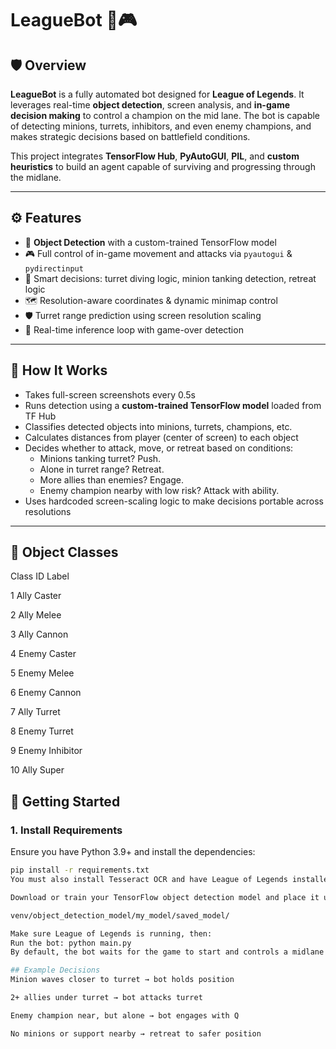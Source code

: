 # LeagueBot 🧠🎮

## 🛡️ Overview

**LeagueBot** is a fully automated bot designed for **League of Legends**. It leverages real-time **object detection**, screen analysis, and **in-game decision making** to control a champion on the mid lane. The bot is capable of detecting minions, turrets, inhibitors, and even enemy champions, and makes strategic decisions based on battlefield conditions.

This project integrates **TensorFlow Hub**, **PyAutoGUI**, **PIL**, and **custom heuristics** to build an agent capable of surviving and progressing through the midlane.

---

## ⚙️ Features

- 🎯 **Object Detection** with a custom-trained TensorFlow model
- 🎮 Full control of in-game movement and attacks via `pyautogui` & `pydirectinput`
- 🧠 Smart decisions: turret diving logic, minion tanking detection, retreat logic
- 🗺️ Resolution-aware coordinates & dynamic minimap control
- 🛡️ Turret range prediction using screen resolution scaling
- 🧪 Real-time inference loop with game-over detection

---

## 🧠 How It Works

- Takes full-screen screenshots every 0.5s
- Runs detection using a **custom-trained TensorFlow model** loaded from TF Hub
- Classifies detected objects into minions, turrets, champions, etc.
- Calculates distances from player (center of screen) to each object
- Decides whether to attack, move, or retreat based on conditions:
  - Minions tanking turret? Push.
  - Alone in turret range? Retreat.
  - More allies than enemies? Engage.
  - Enemy champion nearby with low risk? Attack with ability.
- Uses hardcoded screen-scaling logic to make decisions portable across resolutions

---
## 🎯 Object Classes

Class ID	Label

1	Ally Caster

2	Ally Melee

3	Ally Cannon

4	Enemy Caster

5	Enemy Melee

6	Enemy Cannon

7	Ally Turret

8	Enemy Turret

9	Enemy Inhibitor

10	Ally Super



## 🚀 Getting Started

### 1. Install Requirements
Ensure you have Python 3.9+ and install the dependencies:
```bash
pip install -r requirements.txt
You must also install Tesseract OCR and have League of Legends installed.

Download or train your TensorFlow object detection model and place it under:

venv/object_detection_model/my_model/saved_model/

Make sure League of Legends is running, then:
Run the bot: python main.py
By default, the bot waits for the game to start and controls a midlane champion only

## Example Decisions
Minion waves closer to turret → bot holds position

2+ allies under turret → bot attacks turret

Enemy champion near, but alone → bot engages with Q

No minions or support nearby → retreat to safer position
